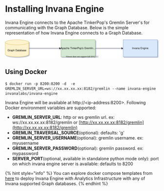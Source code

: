 # Installing Invana Engine

Invana Engine connects to the Apache TinkerPop's Gremlin Server's for communicating with the Graph Database. Below is the simple representation of how Invana Engine connects to a Graph Database.

![](../.gitbook/assets/invana-engine-graph-db-setup.svg)

## Using Docker

```
$ docker run -p 8200:8200 -d  -e GREMLIN_SERVER_URL=ws://xx.xx.xx.xx:8182/gremlin --name invana-engine invanalabs/invana-engine 
```

Invana Engine will be available at http://&lt;ip-address:8200&gt;. Following Docker environment variables are supported:

* **GREMLIN\_SERVER\_URL**: http or ws gremlin url. ex: ws://xx.xx.xx.xx:8182/gremlin or [http://xx.xx.xx.xx:8182/gremlin](http://xx.xx.xx.xx:8182/gremlin)
* **GREMLIN\_TRAVERSAL\_SOURCE**\(optional\): defaults: 'g'
* **GREMLIN\_SERVER\_USERNAME**\(optional\): gremlin username. ex: myusername
* **GREMLIN\_SERVER\_PASSWORD**\(optional\): gremlin password. ex: mypassword
* **SERVER\_PORT**\(optional, available in standalone python mode only\): port on which invana engine server is available: defaults to 8200

{% hint style="info" %}
You can explore docker compose templates from [here](https://github.com/invanalabs/invana-engine/tree/develop/docker-templates) to deploy Invana Engine with Analytics Infrastructure with any of Invana supported Graph databases.
{% endhint %}

